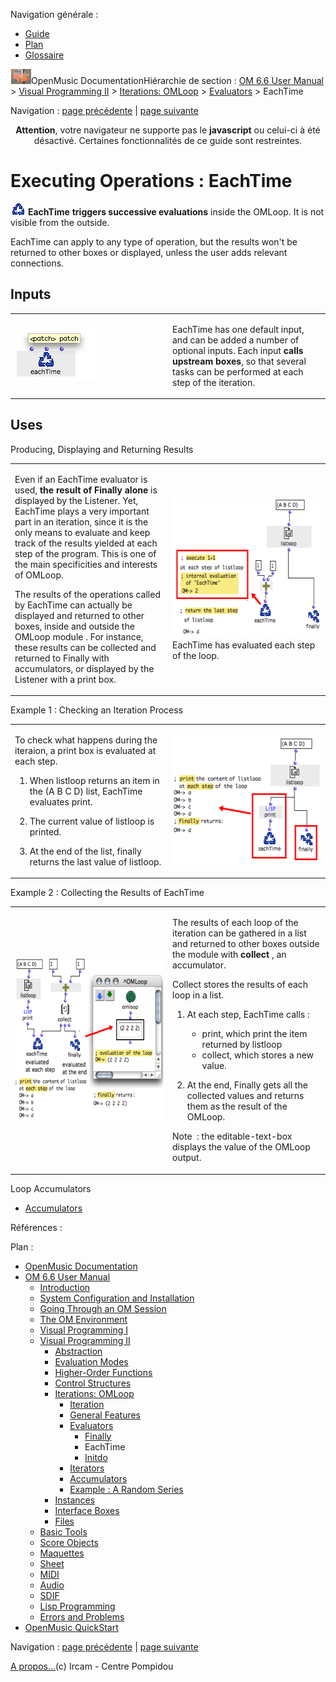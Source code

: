 <div id="tplf" class="tplPage">

<div id="tplh">

<span class="hidden">Navigation générale : </span>

  - [<span>Guide</span>](OM-Documentation.md)
  - [<span>Plan</span>](OM-Documentation_1.md)
  - [<span>Glossaire</span>](OM-Documentation_2.md)

</div>

<div id="tplt">

![empty.gif](../tplRes/page/empty.gif)![logoom1.png](../res/logoom1.png)<span class="tplTi">OpenMusic
Documentation</span><span class="sw_outStack_navRoot"><span class="hidden">Hiérarchie
de section : </span>[<span>OM 6.6 User
Manual</span>](OM-User-Manual.md)<span class="stkSep"> \>
</span>[<span>Visual Programming
II</span>](AdvancedVisualProgramming.md)<span class="stkSep"> \>
</span>[<span>Iterations: OMLoop</span>](OMLoop.md)<span class="stkSep">
\>
</span>[<span>Evaluators</span>](LoopEvaluators.md)<span class="stkSep">
\> </span><span class="stkSel_yes"><span>EachTime</span></span></span>

</div>

<div class="tplNav">

<span class="hidden">Navigation : </span>[<span>page
précédente</span>](Finally.md "page précédente(Finally)")<span class="hidden">
| </span>[<span>page suivante</span>](Initdo.md "page suivante(Initdo)")

</div>

<div id="tplc" class="tplc_out_yes">

<div style="text-align: center;">

**Attention**, votre navigateur ne supporte pas le **javascript** ou
celui-ci à été désactivé. Certaines fonctionnalités de ce guide sont
restreintes.

</div>

<div class="headCo">

# <span>Executing Operations : EachTime</span>

<div class="headCo_co">

<div>

<div class="infobloc">

<div class="txt">

<span class="iconButton_tim">![eachtime\_icon.png](../res/eachtime_icon.png)</span>
**EachTime** **triggers successive evaluations** inside the OMLoop. It
is not visible from the outside.

EachTime can apply to any type of operation, but the results won't be
returned to other boxes or displayed, unless the user adds relevant
connections.

</div>

</div>

<div class="part">

## <span>Inputs</span>

<div class="part_co">

<div class="infobloc">

<div class="txtRes">

<table>
<colgroup>
<col style="width: 50%" />
<col style="width: 50%" />
</colgroup>
<tbody>
<tr class="odd">
<td><div class="caption">
<div class="caption_co">
<img src="../res/optionaleachtime.png" width="129" height="84" alt="optionaleachtime.png" />
</div>
</div></td>
<td><div class="dk_txtRes_txt txt">
<p>﻿EachTime has one default input, and can be added a number of optional inputs. Each input <strong>calls upstream boxes</strong>, so that several tasks can be performed at each step of the iteration.</p>
</div></td>
</tr>
</tbody>
</table>

</div>

</div>

</div>

</div>

<div class="part">

## <span>Uses</span>

<div class="part_co">

<div class="infobloc">

<div class="infobloc_ti">

<span>Producing, Displaying and Returning Results</span>

</div>

<div class="txtRes">

<table>
<colgroup>
<col style="width: 50%" />
<col style="width: 50%" />
</colgroup>
<tbody>
<tr class="odd">
<td><div class="dk_txtRes_txt txt">
<p>Even if an EachTime evaluator is used, <strong>the result of Finally alone</strong> is displayed by the Listener. Yet, EachTime plays a very important part in an iteration, since it is the only means to evaluate and keep track of the results yielded at each step of the program. This is one of the main specificities and interests of OMLoop.</p>
<p>The results of the operations called by EachTime can actually be displayed and returned to other boxes, inside and outside the OMLoop module . For instance, these results can be collected and returned to Finally with accumulators, or displayed by the Listener with a print box.</p>
</div></td>
<td><div class="caption">
<div class="caption_co">
<img src="../res/eachtime-ex1.png" width="288" height="224" alt="EachTime has evaluated each step of the loop." />
</div>
<div class="caption_ti">
EachTime has evaluated each step of the loop.
</div>
</div></td>
</tr>
</tbody>
</table>

</div>

</div>

<div class="infobloc">

<div class="infobloc_ti">

<span>Example 1 : Checking an Iteration Process</span>

</div>

<div class="txtRes">

<table>
<colgroup>
<col style="width: 50%" />
<col style="width: 50%" />
</colgroup>
<tbody>
<tr class="odd">
<td><div class="dk_txtRes_txt txt">
<p>To check what happens during the iteraion, a print box is evaluated at each step. </p>
<ol>
<li><p>When listloop returns an item in the (A B C D) list, EachTime evaluates print.</p></li>
<li><p>The current value of listloop is printed.</p></li>
<li><p>At the end of the list, finally returns the last value of listloop.</p></li>
</ol>
</div></td>
<td><div class="caption">
<div class="caption_co">
<img src="../res/eachtime-ex2.png" width="263" height="201" alt="eachtime-ex2.png" />
</div>
</div></td>
</tr>
</tbody>
</table>

</div>

</div>

<div class="infobloc">

<div class="infobloc_ti">

<span>Example 2 : Collecting the Results of EachTime</span>

</div>

<div class="txtRes">

<table>
<colgroup>
<col style="width: 50%" />
<col style="width: 50%" />
</colgroup>
<tbody>
<tr class="odd">
<td><div class="caption">
<div class="caption_co">
<img src="../res/collecteachtime.png" width="300" height="258" alt="collecteachtime.png" />
</div>
</div></td>
<td><div class="dk_txtRes_txt txt">
<p>The results of each loop of the iteration can be gathered in a list and returned to other boxes outside the module with <strong>collect</strong> , an accumulator.</p>
<p>Collect stores the results of each loop in a list.</p>
<ol>
<li><p>At each step, EachTime calls :</p>
<ul>
<li><span> print, which print the item returned by listloop</span></li>
<li><span> collect, which stores a new value. </span></li>
</ul></li>
<li><p>At the end, Finally gets all the collected values and returns them as the result of the OMLoop.</p></li>
</ol>
<p>Note  : the editable-text-box displays the value of the OMLoop output.</p>
</div></td>
</tr>
</tbody>
</table>

</div>

<div class="linkSet">

<div class="linkSet_ti">

<span>Loop Accumulators</span>

</div>

<div class="linkUL">

  - [<span>Accumulators</span>](LoopAccumulators.md)

</div>

</div>

</div>

</div>

</div>

</div>

</div>

</div>

<span class="hidden">Références : </span>

</div>

<div id="tplo" class="tplo_out_yes">

<div class="tplOTp">

<div class="tplOBm">

<div id="mnuFrm">

<span class="hidden">Plan :</span>

<div id="mnuFrmUp" onmouseout="menuScrollTiTask.fSpeed=0;" onmouseover="if(menuScrollTiTask.fSpeed&gt;=0) {menuScrollTiTask.fSpeed=-2; scTiLib.addTaskNow(menuScrollTiTask);}" onclick="menuScrollTiTask.fSpeed-=2;" style="display: none;">

<span id="mnuFrmUpLeft">[](#)</span><span id="mnuFrmUpCenter"></span><span id="mnuFrmUpRight"></span>

</div>

<div id="mnuScroll">

  - [<span>OpenMusic Documentation</span>](OM-Documentation.md)
  - [<span>OM 6.6 User Manual</span>](OM-User-Manual.md)
      - [<span>Introduction</span>](00-Sommaire.md)
      - [<span>System Configuration and
        Installation</span>](Installation.md)
      - [<span>Going Through an OM Session</span>](Goingthrough.md)
      - [<span>The OM Environment</span>](Environment.md)
      - [<span>Visual Programming I</span>](BasicVisualProgramming.md)
      - [<span>Visual Programming
        II</span>](AdvancedVisualProgramming.md)
          - [<span>Abstraction</span>](Abstraction.md)
          - [<span>Evaluation Modes</span>](EvalModes.md)
          - [<span>Higher-Order Functions</span>](HighOrder.md)
          - [<span>Control Structures</span>](Control.md)
          - [<span>Iterations: OMLoop</span>](OMLoop.md)
              - [<span>Iteration</span>](LoopIntro.md)
              - [<span>General Features</span>](LoopGeneral.md)
              - [<span>Evaluators</span>](LoopEvaluators.md)
                  - [<span>Finally</span>](Finally.md)
                  - <span id="i2" class="outLeftSel_yes"><span>EachTime</span></span>
                  - [<span>Initdo</span>](Initdo.md)
              - [<span>Iterators</span>](LoopIterators.md)
              - [<span>Accumulators</span>](LoopAccumulators.md)
              - [<span>Example : A Random Series</span>](LoopExample.md)
          - [<span>Instances</span>](Instances.md)
          - [<span>Interface Boxes</span>](InterfaceBoxes.md)
          - [<span>Files</span>](Files.md)
      - [<span>Basic Tools</span>](BasicObjects.md)
      - [<span>Score Objects</span>](ScoreObjects.md)
      - [<span>Maquettes</span>](Maquettes.md)
      - [<span>Sheet</span>](Sheet.md)
      - [<span>MIDI</span>](MIDI.md)
      - [<span>Audio</span>](Audio.md)
      - [<span>SDIF</span>](SDIF.md)
      - [<span>Lisp Programming</span>](Lisp.md)
      - [<span>Errors and Problems</span>](errors.md)
  - [<span>OpenMusic QuickStart</span>](QuickStart-Chapters.md)

</div>

<div id="mnuFrmDown" onmouseout="menuScrollTiTask.fSpeed=0;" onmouseover="if(menuScrollTiTask.fSpeed&lt;=0) {menuScrollTiTask.fSpeed=2; scTiLib.addTaskNow(menuScrollTiTask);}" onclick="menuScrollTiTask.fSpeed+=2;" style="display: none;">

<span id="mnuFrmDownLeft">[](#)</span><span id="mnuFrmDownCenter"></span><span id="mnuFrmDownRight"></span>

</div>

</div>

</div>

</div>

</div>

<div class="tplNav">

<span class="hidden">Navigation : </span>[<span>page
précédente</span>](Finally.md "page précédente(Finally)")<span class="hidden">
| </span>[<span>page suivante</span>](Initdo.md "page suivante(Initdo)")

</div>

<div id="tplb">

[<span>A propos...</span>](OM-Documentation_3.md)(c) Ircam - Centre
Pompidou

</div>

</div>
